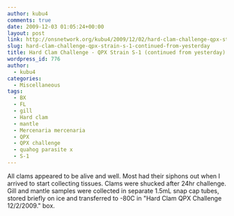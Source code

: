 ```yaml
---
author: kubu4
comments: true
date: 2009-12-03 01:05:24+00:00
layout: post
link: http://onsnetwork.org/kubu4/2009/12/02/hard-clam-challenge-qpx-strain-s-1-continued-from-yesterday/
slug: hard-clam-challenge-qpx-strain-s-1-continued-from-yesterday
title: Hard Clam Challenge - QPX Strain S-1 (continued from yesterday)
wordpress_id: 776
author:
  - kubu4
categories:
  - Miscellaneous
tags:
  - BX
  - FL
  - gill
  - Hard clam
  - mantle
  - Mercenaria mercenaria
  - QPX
  - QPX challenge
  - quahog parasite x
  - S-1
---
```


All clams appeared to be alive and well. Most had their siphons out when I arrived to start collecting tissues. Clams were shucked after 24hr challenge. Gill and mantle samples were collected in separate 1.5mL snap cap tubes, stored briefly on ice and transferred to -80C in "Hard Clam QPX Challenge 12/2/2009." box.
